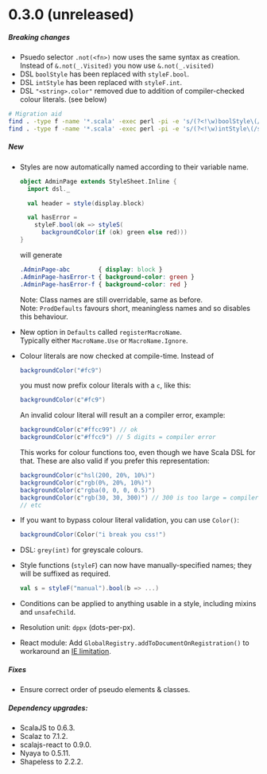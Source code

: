 # 0.3.0 (unreleased)

##### Breaking changes
* Psuedo selector `.not(<fn>)` now uses the same syntax as creation.
  <br>Instead of `&.not(_.Visited)` you now use `&.not(_.visited)`
* DSL `boolStyle` has been replaced with `styleF.bool`.
* DSL `intStyle` has been replaced with `styleF.int`.
* DSL `"<string>.color"` removed due to addition of compiler-checked colour literals. (see below)

```sh
# Migration aid
find . -type f -name '*.scala' -exec perl -pi -e 's/(?<!\w)boolStyle\(/styleF.bool(/g' {} +
find . -type f -name '*.scala' -exec perl -pi -e 's/(?<!\w)intStyle\(/styleF.int(/g' {} +
```

##### New
* Styles are now automatically named according to their variable name.
  ```scala
  object AdminPage extends StyleSheet.Inline {
    import dsl._

    val header = style(display.block)

    val hasError =
      styleF.bool(ok => styleS(
        backgroundColor(if (ok) green else red)))
  }
  ```
  will generate
  ```css
  .AdminPage-abc        { display: block }
  .AdminPage-hasError-t { background-color: green }
  .AdminPage-hasError-f { background-color: red }
  ```
  Note: Class names are still overridable, same as before.
  <br>Note: `ProdDefaults` favours short, meaningless names and so disables this behaviour.

* New option in `Defaults` called `registerMacroName`.
  <br>Typically either `MacroName.Use` or `MacroName.Ignore`.

* Colour literals are now checked at compile-time.
  Instead of
  ```scala
  backgroundColor("#fc9")
  ```
  you must now prefix colour literals with a `c`, like this:
  ```scala
  backgroundColor(c"#fc9")
  ```
  An invalid colour literal will result an a compiler error, example:
  ```scala
  backgroundColor(c"#ffcc99") // ok
  backgroundColor(c"#ffcc9") // 5 digits = compiler error
  ```
  This works for colour functions too, even though we have Scala DSL for that.
  These are also valid if you prefer this representation:
  ```scala
  backgroundColor(c"hsl(200, 20%, 10%)")
  backgroundColor(c"rgb(0%, 20%, 10%)")
  backgroundColor(c"rgba(0, 0, 0, 0.5)")
  backgroundColor(c"rgb(30, 30, 300)") // 300 is too large = compiler error
  // etc
  ```

* If you want to bypass colour literal validation, you can use `Color()`:
  ```scala
  backgroundColor(Color("i break you css!")
  ```

* DSL: `grey(int)` for greyscale colours.

* Style functions (`styleF`) can now have manually-specified names; they will be suffixed as required.
  ```scala
  val s = styleF("manual").bool(b => ...)
  ```

* Conditions can be applied to anything usable in a style, including mixins and `unsafeChild`.

* Resolution unit: `dppx` (dots-per-px).

* React module: Add `GlobalRegistry.addToDocumentOnRegistration()` to workaround an
  [IE limitation](https://github.com/japgolly/scalacss/issues/43).


##### Fixes
* Ensure correct order of pseudo elements & classes.

##### Dependency upgrades:
* ScalaJS to 0.6.3.
* Scalaz to 7.1.2.
* scalajs-react to 0.9.0.
* Nyaya to 0.5.11.
* Shapeless to 2.2.2.

